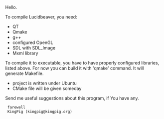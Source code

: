 Hello.

To compile Lucidbeaver, you need:

+ QT
+ Qmake 
+ g++
+ configured OpenGL
+ SDL with SDL_Image
+ Mxml library



To compile it to executable, you have to have properly configured libraries, listed
above. For now you can build it with 'qmake' command. It will generate Makefile.

- project is written under Ubuntu 
- CMake file will be given someday

Send me useful suggestions about this program, if You have any.

     farewell       
     KingPig (kingpig@kingpig.org)
